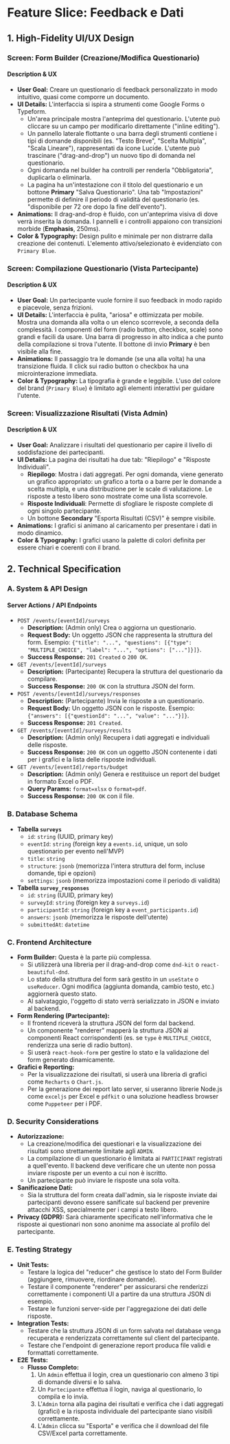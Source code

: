 # Feature Slice: Feedback e Dati

## 1. High-Fidelity UI/UX Design

### Screen: Form Builder (Creazione/Modifica Questionario)
#### **Description & UX**
*   **User Goal:** Creare un questionario di feedback personalizzato in modo intuitivo, quasi come comporre un documento.
*   **UI Details:** L'interfaccia si ispira a strumenti come Google Forms o Typeform.
    *   Un'area principale mostra l'anteprima del questionario. L'utente può cliccare su un campo per modificarlo direttamente ("inline editing").
    *   Un pannello laterale flottante o una barra degli strumenti contiene i tipi di domande disponibili (es. "Testo Breve", "Scelta Multipla", "Scala Lineare"), rappresentati da icone Lucide. L'utente può trascinare ("drag-and-drop") un nuovo tipo di domanda nel questionario.
    *   Ogni domanda nel builder ha controlli per renderla "Obbligatoria", duplicarla o eliminarla.
    *   La pagina ha un'intestazione con il titolo del questionario e un bottone **Primary** "Salva Questionario". Una tab "Impostazioni" permette di definire il periodo di validità del questionario (es. "disponibile per 72 ore dopo la fine dell'evento").
*   **Animations:** Il drag-and-drop è fluido, con un'anteprima visiva di dove verrà inserita la domanda. I pannelli e i controlli appaiono con transizioni morbide (**Emphasis**, 250ms).
*   **Color & Typography:** Design pulito e minimale per non distrarre dalla creazione dei contenuti. L'elemento attivo/selezionato è evidenziato con `Primary Blue`.

### Screen: Compilazione Questionario (Vista Partecipante)
#### **Description & UX**
*   **User Goal:** Un partecipante vuole fornire il suo feedback in modo rapido e piacevole, senza frizioni.
*   **UI Details:** L'interfaccia è pulita, "ariosa" e ottimizzata per mobile. Mostra una domanda alla volta o un elenco scorrevole, a seconda della complessità. I componenti del form (radio button, checkbox, scale) sono grandi e facili da usare. Una barra di progresso in alto indica a che punto della compilazione si trova l'utente. Il bottone di invio **Primary** è ben visibile alla fine.
*   **Animations:** Il passaggio tra le domande (se una alla volta) ha una transizione fluida. Il click sui radio button o checkbox ha una microinterazione immediata.
*   **Color & Typography:** La tipografia è grande e leggibile. L'uso del colore del brand (`Primary Blue`) è limitato agli elementi interattivi per guidare l'utente.

### Screen: Visualizzazione Risultati (Vista Admin)
#### **Description & UX**
*   **User Goal:** Analizzare i risultati del questionario per capire il livello di soddisfazione dei partecipanti.
*   **UI Details:** La pagina dei risultati ha due tab: "Riepilogo" e "Risposte Individuali".
    *   **Riepilogo**: Mostra i dati aggregati. Per ogni domanda, viene generato un grafico appropriato: un grafico a torta o a barre per le domande a scelta multipla, e una distribuzione per le scale di valutazione. Le risposte a testo libero sono mostrate come una lista scorrevole.
    *   **Risposte Individuali**: Permette di sfogliare le risposte complete di ogni singolo partecipante.
    *   Un bottone **Secondary** "Esporta Risultati (CSV)" è sempre visibile.
*   **Animations:** I grafici si animano al caricamento per presentare i dati in modo dinamico.
*   **Color & Typography:** I grafici usano la palette di colori definita per essere chiari e coerenti con il brand.

## 2. Technical Specification

### A. System & API Design
#### **Server Actions / API Endpoints**
*   `POST /events/[eventId]/surveys`
    *   **Description:** (Admin only) Crea o aggiorna un questionario.
    *   **Request Body:** Un oggetto JSON che rappresenta la struttura del form. Esempio: `{"title": "...", "questions": [{"type": "MULTIPLE_CHOICE", "label": "...", "options": ["..."]}]}`.
    *   **Success Response:** `201 Created` o `200 OK`.
*   `GET /events/[eventId]/surveys`
    *   **Description:** (Partecipante) Recupera la struttura del questionario da compilare.
    *   **Success Response:** `200 OK` con la struttura JSON del form.
*   `POST /events/[eventId]/surveys/responses`
    *   **Description:** (Partecipante) Invia le risposte a un questionario.
    *   **Request Body:** Un oggetto JSON con le risposte. Esempio: `{"answers": [{"questionId": "...", "value": "..."}]}`.
    *   **Success Response:** `201 Created`.
*   `GET /events/[eventId]/surveys/results`
    *   **Description:** (Admin only) Recupera i dati aggregati e individuali delle risposte.
    *   **Success Response:** `200 OK` con un oggetto JSON contenente i dati per i grafici e la lista delle risposte individuali.
*   `GET /events/[eventId]/reports/budget`
    *   **Description:** (Admin only) Genera e restituisce un report del budget in formato Excel o PDF.
    *   **Query Params:** `format=xlsx` o `format=pdf`.
    *   **Success Response:** `200 OK` con il file.

### B. Database Schema
*   **Tabella `surveys`**
    *   `id`: `string` (UUID, primary key)
    *   `eventId`: `string` (foreign key a `events.id`, unique, un solo questionario per evento nell'MVP)
    *   `title`: `string`
    *   `structure`: `jsonb` (memorizza l'intera struttura del form, incluse domande, tipi e opzioni)
    *   `settings`: `jsonb` (memorizza impostazioni come il periodo di validità)
*   **Tabella `survey_responses`**
    *   `id`: `string` (UUID, primary key)
    *   `surveyId`: `string` (foreign key a `surveys.id`)
    *   `participantId`: `string` (foreign key a `event_participants.id`)
    *   `answers`: `jsonb` (memorizza le risposte dell'utente)
    *   `submittedAt`: `datetime`

### C. Frontend Architecture
*   **Form Builder:** Questa è la parte più complessa.
    *   Si utilizzerà una libreria per il drag-and-drop come `dnd-kit` o `react-beautiful-dnd`.
    *   Lo stato della struttura del form sarà gestito in un `useState` o `useReducer`. Ogni modifica (aggiunta domanda, cambio testo, etc.) aggiornerà questo stato.
    *   Al salvataggio, l'oggetto di stato verrà serializzato in JSON e inviato al backend.
*   **Form Rendering (Partecipante):**
    *   Il frontend riceverà la struttura JSON del form dal backend.
    *   Un componente "renderer" mapperà la struttura JSON ai componenti React corrispondenti (es. se `type` è `MULTIPLE_CHOICE`, renderizza una serie di radio button).
    *   Si userà `react-hook-form` per gestire lo stato e la validazione del form generato dinamicamente.
*   **Grafici e Reporting:**
    *   Per la visualizzazione dei risultati, si userà una libreria di grafici come `Recharts` o `Chart.js`.
    *   Per la generazione dei report lato server, si useranno librerie Node.js come `exceljs` per Excel e `pdfkit` o una soluzione headless browser come `Puppeteer` per i PDF.

### D. Security Considerations
*   **Autorizzazione:**
    *   La creazione/modifica dei questionari e la visualizzazione dei risultati sono strettamente limitate agli `ADMIN`.
    *   La compilazione di un questionario è limitata ai `PARTICIPANT` registrati a quell'evento. Il backend deve verificare che un utente non possa inviare risposte per un evento a cui non è iscritto.
    *   Un partecipante può inviare le risposte una sola volta.
*   **Sanificazione Dati:**
    *   Sia la struttura del form creata dall'admin, sia le risposte inviate dai partecipanti devono essere sanificate sul backend per prevenire attacchi XSS, specialmente per i campi a testo libero.
*   **Privacy (GDPR):** Sarà chiaramente specificato nell'informativa che le risposte ai questionari non sono anonime ma associate al profilo del partecipante.

### E. Testing Strategy
*   **Unit Tests:**
    *   Testare la logica del "reducer" che gestisce lo stato del Form Builder (aggiungere, rimuovere, riordinare domande).
    *   Testare il componente "renderer" per assicurarsi che renderizzi correttamente i componenti UI a partire da una struttura JSON di esempio.
    *   Testare le funzioni server-side per l'aggregazione dei dati delle risposte.
*   **Integration Tests:**
    *   Testare che la struttura JSON di un form salvata nel database venga recuperata e renderizzata correttamente sul client del partecipante.
    *   Testare che l'endpoint di generazione report produca file validi e formattati correttamente.
*   **E2E Tests:**
    *   **Flusso Completo:**
        1.  Un `Admin` effettua il login, crea un questionario con almeno 3 tipi di domande diversi e lo salva.
        2.  Un `Partecipante` effettua il login, naviga al questionario, lo compila e lo invia.
        3.  L'`Admin` torna alla pagina dei risultati e verifica che i dati aggregati (grafici) e la risposta individuale del partecipante siano visibili correttamente.
        4.  L'`Admin` clicca su "Esporta" e verifica che il download del file CSV/Excel parta correttamente.